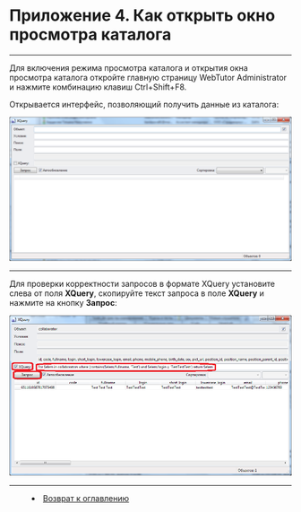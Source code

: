 # Приложение 4. Как открыть окно просмотра каталога
***

Для включения режима просмотра каталога и открытия окна просмотра каталога откройте главную страницу WebTutor Administrator и нажмите комбинацию клавиш Ctrl+Shift+F8. 

Открывается интерфейс, позволяющий получить данные из каталога:

![](Window_XQuery01.png)

---

Для проверки корректности запросов в формате XQuery установите слева от поля **XQuery**, скопируйте текст запроса в поле **XQuery** и нажмите на кнопку **Запрос**:

![](Window_XQuery02.png)


***


<dd><li> <a href="README.md"> Возврат к оглавлению</a></dd>
